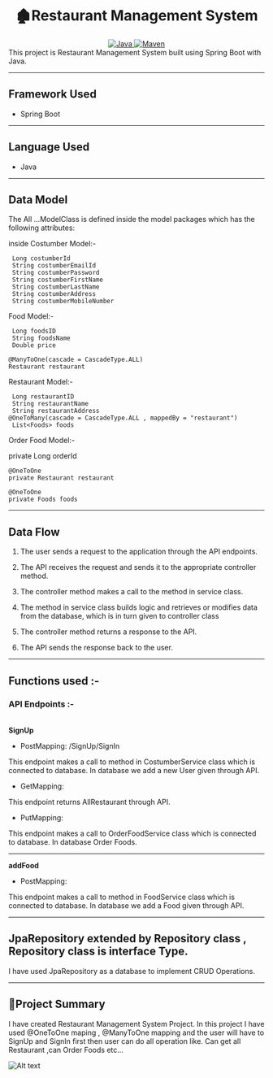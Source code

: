 <center>
<h1> 🏚️Restaurant Management System</h1>
</center>
<center>
<a href="Java url">
    <img alt="Java" src="https://img.shields.io/badge/Java->=8-darkblue.svg" />
</a>
<a href="Maven url" >
    <img alt="Maven" src="https://img.shields.io/badge/maven-3.0.5-brightgreen.svg" />
</a>
</center>
This project is Restaurant Management System built using Spring Boot with Java.

---

## Framework Used
* Spring Boot

---

## Language Used
* Java

---

## Data Model

The All ...ModelClass  is defined inside the model packages which has the following attributes:
   
   inside Costumber Model:-<br>
   
     Long costumberId
     String costumberEmailId
     String costumberPassword
     String costumberFirstName
     String costumberLastName
     String costumberAddress
     String costumberMobileNumber
  
   
   
  Food Model:- <br>
   
     Long foodsID
     String foodsName
     Double price

    @ManyToOne(cascade = CascadeType.ALL)
    Restaurant restaurant
  
 Restaurant Model:- <br>
   
     Long restaurantID
     String restaurantName
     String restaurantAddress
    @OneToMany(cascade = CascadeType.ALL , mappedBy = "restaurant")
     List<Foods> foods

   
 Order Food Model:- <br>
   
  
   private Long orderId<br>

    @OneToOne
    private Restaurant restaurant

    @OneToOne
    private Foods foods

---

## Data Flow

1. The user sends a request to the application through the API endpoints.
2. The API receives the request and sends it to the appropriate controller method.
3. The controller method makes a call to the method in service class.

4. The method in service class builds logic and retrieves or modifies data from the database, which is in turn given to controller class
5. The controller method returns a response to the API.
6. The API sends the response back to the user.

---

## Functions used :-

### API Endpoints :-
</br>
<b> SignUp </b>

* PostMapping: /SignUp/SignIn

This endpoint makes a call to method in CostumberService class which is connected to database. In database we add a new User given through API.


* GetMapping: 

This endpoint returns AllRestaurant  through API.


* PutMapping: 

This endpoint makes a call to OrderFoodService class which is connected to database. In database Order Foods.



---
<b> addFood </b>

* PostMapping: 

This endpoint makes a call to method in FoodService class which is connected to database. In database we add a Food given through API.




---

## JpaRepository extended by Repository class , Repository class is interface Type.


I have used JpaRepository as a database to implement CRUD Operations.

---

## 📝Project Summary

I have created Restaurant Management System Project.  In this project I have used @OneToOne maping , @ManyToOne mapping and the user will have to SignUp and SignIn first then user can do all operation like.  Can get all Restaurant ,can  Order Foods etc...

![Alt text](https://media.tenor.com/Ra5kgH_k8yMAAAAj/thank-you-thank-you-heart.gif)
